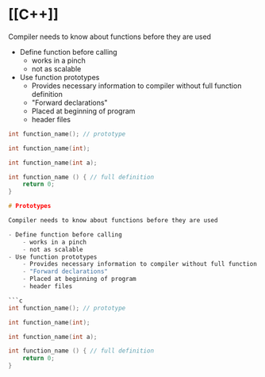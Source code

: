 # [[C++]]

Compiler needs to know about functions before they are used

- Define function before calling
	- works in a pinch
	- not as scalable
- Use function prototypes
	- Provides necessary information to compiler without full function definition
	- "Forward declarations"
	- Placed at beginning of program
	- header files

```c
int function_name(); // prototype

int function_name(int);

int function_name(int a);

int function_name () { // full definition
	return 0;
}

# Prototypes

Compiler needs to know about functions before they are used

- Define function before calling
	- works in a pinch
	- not as scalable
- Use function prototypes
	- Provides necessary information to compiler without full function definition
	- "Forward declarations"
	- Placed at beginning of program
	- header files

```c
int function_name(); // prototype

int function_name(int);

int function_name(int a);

int function_name () { // full definition
	return 0;
}
```